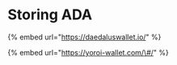 # Storing ADA

{% embed url="https://daedaluswallet.io/" %}

{% embed url="https://yoroi-wallet.com/\#/" %}



